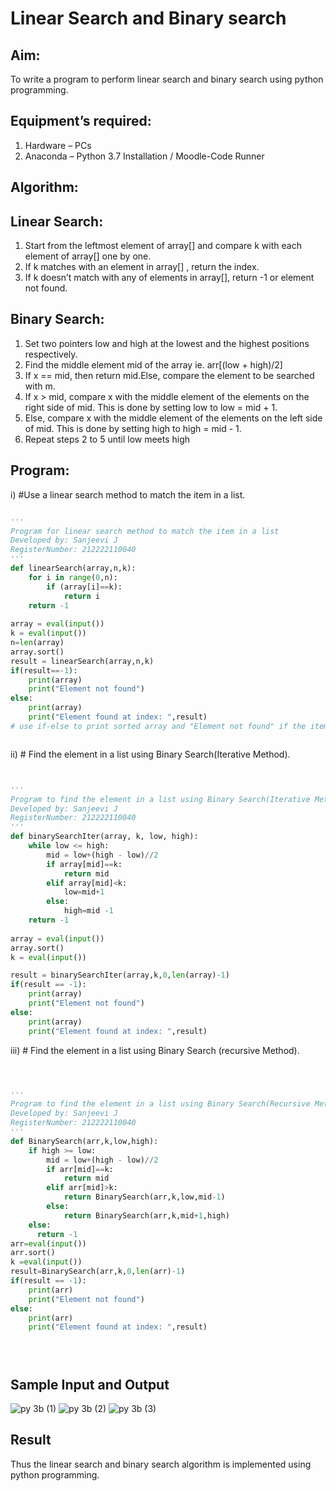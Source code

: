 # Linear Search and Binary search
## Aim:
To write a program to perform linear search and binary search using python programming.
## Equipment’s required:
1.	Hardware – PCs
2.	Anaconda – Python 3.7 Installation / Moodle-Code Runner
## Algorithm:
## Linear Search:
1.	Start from the leftmost element of array[] and compare k with each element of array[] one by one.
2.	If k matches with an element in array[] , return the index.
3.	If k doesn’t match with any of elements in array[], return -1 or element not found.
## Binary Search:
1.	Set two pointers low and high at the lowest and the highest positions respectively.
2.	Find the middle element mid of the array ie. arr[(low + high)/2]
3.	If x == mid, then return mid.Else, compare the element to be searched with m.
4.	If x > mid, compare x with the middle element of the elements on the right side of mid. This is done by setting low to low = mid + 1.
5.	Else, compare x with the middle element of the elements on the left side of mid. This is done by setting high to high = mid - 1.
6.	Repeat steps 2 to 5 until low meets high
## Program:
i)	#Use a linear search method to match the item in a list.
```python

''' 
Program for linear search method to match the item in a list
Developed by: Sanjeevi J
RegisterNumber: 212222110040
'''
def linearSearch(array,n,k):
    for i in range(0,n):
        if (array[i]==k):
            return i
    return -1
    
array = eval(input())
k = eval(input()) 
n=len(array)
array.sort()
result = linearSearch(array,n,k)
if(result==-1):
    print(array)
    print("Element not found")
else:
    print(array)
    print("Element found at index: ",result)
# use if-else to print sorted array and "Element not found" if the item is not present in the list otherwise print sorted array and "Element found at index: ", result



```
ii)	# Find the element in a list using Binary Search(Iterative Method).
``` python


''' 
Program to find the element in a list using Binary Search(Iterative Method)..
Developed by: Sanjeevi J
RegisterNumber: 212222110040
'''
def binarySearchIter(array, k, low, high):
    while low <= high:
        mid = low+(high - low)//2
        if array[mid]==k:
            return mid
        elif array[mid]<k:
            low=mid+1
        else:
            high=mid -1
    return -1
    
array = eval(input())
array.sort()
k = eval(input()) 

result = binarySearchIter(array,k,0,len(array)-1)
if(result == -1):
    print(array)
    print("Element not found")
else:
    print(array)
    print("Element found at index: ",result)

```
iii)	# Find the element in a list using Binary Search (recursive Method).
```python



''' 
Program to find the element in a list using Binary Search(Recursive Method)..
Developed by: Sanjeevi J
RegisterNumber: 212222110040
'''
def BinarySearch(arr,k,low,high):
    if high >= low:
        mid = low+(high - low)//2
        if arr[mid]==k:
            return mid
        elif arr[mid]>k:
            return BinarySearch(arr,k,low,mid-1)
        else:
            return BinarySearch(arr,k,mid+1,high)
    else:
      return -1
arr=eval(input())
arr.sort()
k =eval(input())
result=BinarySearch(arr,k,0,len(arr)-1)
if(result == -1):
    print(arr)
    print("Element not found")
else:
    print(arr)
    print("Element found at index: ",result)





```
## Sample Input and Output
![py 3b (1)](https://github.com/sanjeevi00/Search-Algorithm/assets/121484976/ef1233ea-bfe2-436f-ab53-e052b2815008)
![py 3b (2)](https://github.com/sanjeevi00/Search-Algorithm/assets/121484976/446b0d29-06f4-4cf7-b5c8-1c08ed94e15a)
![py 3b (3)](https://github.com/sanjeevi00/Search-Algorithm/assets/121484976/cda1d184-6590-4e60-b274-5654677490ab)





## Result
Thus the linear search and binary search algorithm is implemented using python programming.
